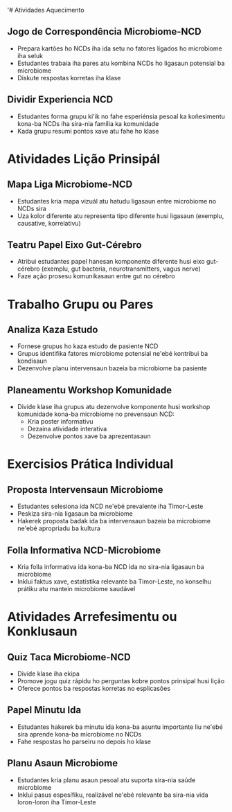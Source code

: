 '# Atividades Aquecimento

## Jogo de Correspondência Microbiome-NCD
- Prepara kartões ho NCDs iha ida setu no fatores ligados ho microbiome iha seluk
- Estudantes trabaia iha pares atu kombina NCDs ho ligasaun potensial ba microbiome
- Diskute respostas korretas iha klase

## Dividir Experiencia NCD
- Estudantes forma grupu ki'ik no fahe esperiénsia pesoal ka koñesimentu kona-ba NCDs iha sira-nia família ka komunidade
- Kada grupu resumi pontos xave atu fahe ho klase

# Atividades Lição Prinsipál

## Mapa Liga Microbiome-NCD
- Estudantes kria mapa vizuál atu hatudu ligasaun entre microbiome no NCDs sira
- Uza kolor diferente atu representa tipo diferente husi ligasaun (exemplu, causative, korrelativu)

## Teatru Papel Eixo Gut-Cérebro
- Atribui estudantes papel hanesan komponente diferente husi eixo gut-cérebro (exemplu, gut bacteria, neurotransmitters, vagus nerve)
- Faze ação prosesu komunikasaun entre gut no cérebro

# Trabalho Grupu ou Pares

## Analiza Kaza Estudo
- Fornese grupus ho kaza estudo de pasiente NCD
- Grupus identifika fatores microbiome potensial ne'ebé kontribui ba kondisaun
- Dezenvolve planu intervensaun bazeia ba microbiome ba pasiente

## Planeamentu Workshop Komunidade
- Divide klase iha grupus atu dezenvolve komponente husi workshop komunidade kona-ba microbiome no prevensaun NCD:
  * Kria poster informativu
  * Dezaina atividade interativa
  * Dezenvolve pontos xave ba aprezentasaun

# Exercisios Prática Individual

## Proposta Intervensaun Microbiome 
- Estudantes selesiona ida NCD ne'ebé prevalente iha Timor-Leste
- Peskiza sira-nia ligasaun ba microbiome
- Hakerek proposta badak ida ba intervensaun bazeia ba microbiome ne'ebé apropriadu ba kultura 

## Folla Informativa NCD-Microbiome 
- Kria folla informativa ida kona-ba NCD ida no sira-nia ligasaun ba microbiome
- Inklui faktus xave, estatístika relevante ba Timor-Leste, no konselhu prátiku atu mantein microbiome saudável 

# Atividades Arrefesimentu ou Konklusaun

## Quiz Taca Microbiome-NCD 
- Divide klase iha ekipa
- Promove jogu quiz rápidu ho perguntas kobre pontos prinsipal husi lição
- Oferece pontos ba respostas korretas no esplicasões

## Papel Minutu Ida 
- Estudantes hakerek ba minutu ida kona-ba asuntu importante liu ne'ebé sira aprende kona-ba microbiome no NCDs
- Fahe respostas ho parseiru no depois ho klase

## Planu Asaun Microbiome 
- Estudantes kria planu asaun pesoal atu suporta sira-nia saúde microbiome
- Inklui pasus espesífiku, realizável ne'ebé relevante ba sira-nia vida loron-loron iha Timor-Leste